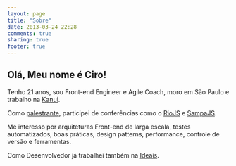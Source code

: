 ```yaml
---
layout: page
title: "Sobre"
date: 2013-03-24 22:28
comments: true
sharing: true
footer: true
---
```



## Olá, Meu nome é Ciro!

Tenho 21 anos, sou Front-end Engineer e Agile Coach, moro em São Paulo e trabalho na [Kanui](http://kanui.com.br/).

Como [palestrante](/talks/), participei de conferências como o [RioJS](http://riojs.org/) e [SampaJS](http://sampajs.com.br/pos/).

Me interesso por arquiteturas Front-end de larga escala, testes automatizados, boas práticas, design patterns, performance, controle de versão e ferramentas.

Como Desenvolvedor já trabalhei também na [Ideais](http://ideais.com.br/).